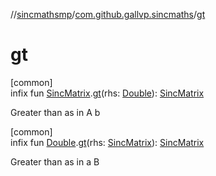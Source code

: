 //[sincmathsmp](../../index.md)/[com.github.gallvp.sincmaths](index.md)/[gt](gt.md)

# gt

[common]\
infix fun [SincMatrix](-sinc-matrix/index.md).[gt](gt.md)(rhs: [Double](https://kotlinlang.org/api/latest/jvm/stdlib/kotlin/-double/index.html)): [SincMatrix](-sinc-matrix/index.md)

Greater than as in A b

[common]\
infix fun [Double](https://kotlinlang.org/api/latest/jvm/stdlib/kotlin/-double/index.html).[gt](gt.md)(rhs: [SincMatrix](-sinc-matrix/index.md)): [SincMatrix](-sinc-matrix/index.md)

Greater than as in a B
